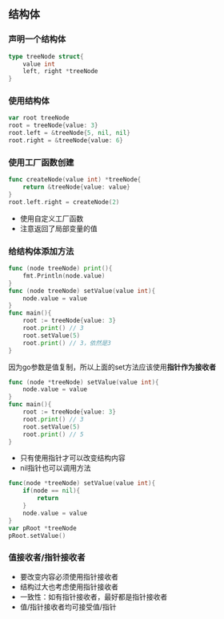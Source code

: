 ## 结构体

### 声明一个结构体

```go
type treeNode struct{
	value int
	left, right *treeNode
}
```

### 使用结构体

```go
var root treeNode
root = treeNode{value: 3}
root.left = &treeNode{5, nil, nil}
root.right = &treeNode{value: 6}
```

### 使用工厂函数创建

```go
func createNode(value int) *treeNode{
	return &treeNode{value: value}
}
root.left.right = createNode(2)
```

* 使用自定义工厂函数
* 注意返回了局部变量的值

### 给结构体添加方法

```go
func (node treeNode) print(){
	fmt.Println(node.value)
}
func (node treeNode) setValue(value int){
	node.value = value
}
func main(){
	root := treeNode{value: 3}
	root.print() // 3
	root.setValue(5)
	root.print() // 3，依然是3
}
```

 因为go参数是值复制，所以上面的set方法应该使用**指针作为接收者**

```go
func (node *treeNode) setValue(value int){
	node.value = value
}
func main(){
	root := treeNode{value: 3}
	root.print() // 3
	root.setValue(5)
	root.print() // 5
}
```

* 只有使用指针才可以改变结构内容
* nil指针也可以调用方法

```go
func(node *treeNode) setValue(value int){
	if(node == nil){
		return
	}
	node.value = value
}
var pRoot *treeNode
pRoot.setValue()
```

### 值接收者/指针接收者

* 要改变内容必须使用指针接收者
* 结构过大也考虑使用指针接收者
* 一致性：如有指针接收者，最好都是指针接收者
* 值/指针接收者均可接受值/指针

